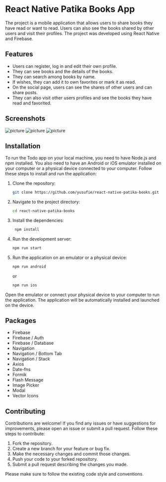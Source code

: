 # React Native Patika Books App

The project is a mobile application that allows users to share books they have read or want to read. Users can also see the books shared by other users and visit their profiles. The project was developed using React Native and Firebase.


## Features
- Users can register, log in and edit their own profile.
- They can see books and the details of the books. 
- They can search among books by name.
- If wishes, they can add it to own favorites or mark it as read. 
- On the social page, users can see the shares of other users and can share posts.
- They can also visit other users profiles and see the books they have read and favorited.


## Screenshots

![picture](./src/assets/readme_1.png)
![picture](./src/assets/readme_2.png)
![picture](./src/assets/readme_3.png)


## Installation

To run the Todo app on your local machine, you need to have Node.js and npm installed. You also need to have an Android or iOS emulator installed on your computer or a physical device connected to your computer. Follow these steps to install and run the application:

1. Clone the repository:

   ```bash
   git clone https://github.com/yusufie/react-native-patika-books.git
    ```

2. Navigate to the project directory:

   ```bash
   cd react-native-patika-books
   ```

3. Install the dependencies:

   ```bash
    npm install
    ```

4. Run the development server:

   ```bash
   npm run start
   ```

6. Run the application on an emulator or a physical device:

   ```bash
   npm run android
   ```

   or

   ```bash
   npm run ios
   ```

Open the emulator or connect your physical device to your computer to run the application. The application will be automatically installed and launched on the device.


## Packages

- Firebase
- Firebase / Auth
- Firebase / Database
- Navigation
- Navigation / Bottom Tab
- Navigation / Stack
- Axios
- Date-fns
- Formik 
- Flash Message
- Image Picker
- Modal
- Vector Icons


## Contributing

Contributions are welcome! If you find any issues or have suggestions for improvements, please open an issue or submit a pull request. Follow these steps to contribute:

1. Fork the repository.
2. Create a new branch for your feature or bug fix.
3. Make the necessary changes and commit those changes.
4. Push your code to your forked repository.
5. Submit a pull request describing the changes you made.

Please make sure to follow the existing code style and conventions.
